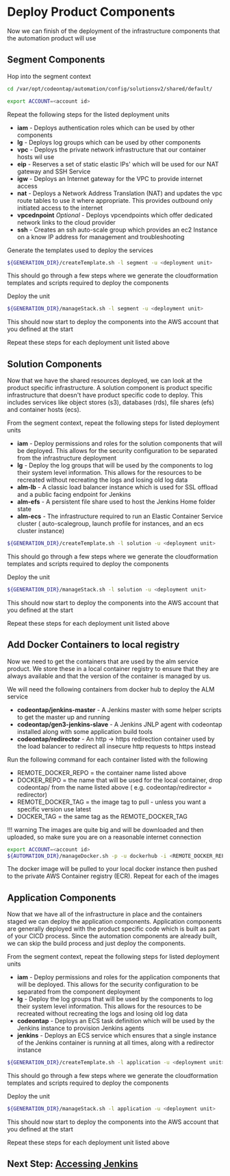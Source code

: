 # Deploy Product Components

Now we can finish of the deployment of the infrastructure components that the automation product will use

## Segment Components

Hop into the segment context

```bash
cd /var/opt/codeontap/automation/config/solutionsv2/shared/default/

export ACCOUNT=<account id>
```

Repeat the following steps for the listed deployment units

- **iam** - Deploys authentication roles which can be used by other components
- **lg** - Deploys log groups which can be used by other components
- **vpc** - Deploys the private network infrastructure that our container hosts wil use
- **eip** - Reserves a set of static elastic IPs' which will be used for our NAT gateway and SSH Service
- **igw** - Deploys an Internet gateway for the VPC to provide internet access
- **nat** - Deploys a Network Address Translation (NAT) and updates the vpc route tables to use it where appropriate. This provides outbound only initiated access to the internet
- **vpcednpoint** *Optional* - Deploys vpcendpoints which offer dedicated network links to the cloud provider
- **ssh** - Creates an ssh auto-scale group which provides an ec2 Instance on a know IP address for management and troubleshooting

Generate the templates used to deploy the services

```bash
${GENERATION_DIR}/createTemplate.sh -l segment -u <deployment unit>
```

This should go through a few steps where we generate the cloudformation templates and scripts required to deploy the components

Deploy the unit

```bash
${GENERATION_DIR}/manageStack.sh -l segment -u <deployment unit>
```

This should now start to deploy the components into the AWS account that you defined at the start

Repeat these steps for each deployment unit listed above

## Solution Components

Now that we have the shared resources deployed, we can look at the product specific infrastructure. A solution component is product specific infrastructure that doesn't have product specific code to deploy. This includes services like object stores (s3), databases (rds), file shares (efs) and container hosts (ecs).

From the segment context, repeat the following steps for listed deployment units

- **iam** - Deploy permissions and roles for the solution components that will be deployed. This allows for the security configuration to be separated from the infrastructure deployment
- **lg** - Deploy the log groups that will be used by the components to log their system level information. This allows for the resources to be recreated without recreating the logs and losing old log data
- **alm-lb** - A classic load balancer instance which is used for SSL offload and a public facing endpoint for Jenkins
- **alm-efs** - A persistent file share used to host the Jenkins Home folder state
- **alm-ecs** - The infrastructure required to run an Elastic Container Service cluster ( auto-scalegroup, launch profile for instances, and an ecs cluster instance)

```bash
${GENERATION_DIR}/createTemplate.sh -l solution -u <deployment unit>
```

This should go through a few steps where we generate the cloudformation templates and scripts required to deploy the components

Deploy the unit

```bash
${GENERATION_DIR}/manageStack.sh -l solution -u <deployment unit>
```

This should now start to deploy the components into the AWS account that you defined at the start

Repeat these steps for each deployment unit listed above

## Add Docker Containers to local registry

Now we need to get the containers that are used by the alm service product. We store these in a local container registry to ensure that they are always available and that the version of the container is managed by us.

We will need the following containers from docker hub to deploy the ALM service

- **codeontap/jenkins-master** - A Jenkins master with some helper scripts to get the master up and running
- **codeontap/gen3-jenkins-slave** - A Jenkins JNLP agent with codeontap installed along with some application build tools
- **codeontap/redirector** - An http -> https redirection container used by the load balancer to redirect all insecure http requests to https instead

Run the following command for each container listed with the following

- REMOTE_DOCKER_REPO = the container name listed above
- DOCKER_REPO = the name that will be used for the local container, drop codeontap/ from the name listed above ( e.g. codeontap/redirector = redirector)
- REMOTE_DOCKER_TAG = the image tag to pull - unless you want a specific version use latest
- DOCKER_TAG = the same tag as the REMOTE_DOCKER_TAG

!!! warning
    The images are quite big and will be downloaded and then uploaded, so make sure you are on a reasonable internet connection

```bash
export ACCOUNT=<account id>
${AUTOMATION_DIR}/manageDocker.sh -p -u dockerhub -i <REMOTE_DOCKER_REPO> -l <DOCKER_REPO> -r <REMOTE_DOCKER_TAG> -t <DOCKER_TAG>
```

The docker image will be pulled to your local docker instance then pushed to the private AWS Container registry (ECR). Repeat for each of the images

## Application Components

Now that we have all of the infrastructure in place and the containers staged we can deploy the application components. Application components are generally deployed with the product specific code which is built as part of your CICD process. Since the automation components are already built, we can skip the build process and just deploy the components.

From the segment context, repeat the following steps for listed deployment units

- **iam** - Deploy permissions and roles for the application components that will be deployed. This allows for the security configuration to be separated from the component deployment
- **lg** - Deploy the log groups that will be used by the components to log their system level information. This allows for the resources to be recreated without recreating the logs and losing old log data
- **codeontap** - Deploys an ECS task definition which will be used by the Jenkins instance to provision Jenkins agents
- **jenkins** - Deploys an ECS service which ensures that a single instance of the Jenkins container is running at all times, along with a redirector instance

```bash
${GENERATION_DIR}/createTemplate.sh -l application -u <deployment unit>
```

This should go through a few steps where we generate the cloudformation templates and scripts required to deploy the components

Deploy the unit

```bash
${GENERATION_DIR}/manageStack.sh -l application -u <deployment unit>
```

This should now start to deploy the components into the AWS account that you defined at the start

Repeat these steps for each deployment unit listed above

## Next Step: [Accessing Jenkins](./accessing-jenkins.md)
